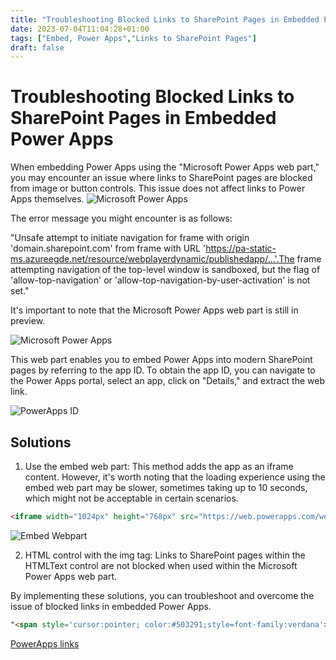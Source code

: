 ```yaml
---
title: "Troubleshooting Blocked Links to SharePoint Pages in Embedded Power Apps"
date: 2023-07-04T11:04:28+01:00
tags: ["Embed, Power Apps","Links to SharePoint Pages"]
draft: false
---
```



# Troubleshooting Blocked Links to SharePoint Pages in Embedded Power Apps

When embedding Power Apps using the "Microsoft Power Apps web part," you may encounter an issue where links to SharePoint pages are blocked from image or button controls. This issue does not affect links to Power Apps themselves.
![Microsoft Power Apps](../images/links-not-working-in-embedded-power-apps/Link-to-SP-Pages-blocked.png)

The error message you might encounter is as follows:

"Unsafe attempt to initiate navigation for frame with origin 'domain.sharepoint.com' from frame with URL 'https://pa-static-ms.azureegde.net/resource/webplayerdynamic/publishedapp/...'.The frame attempting navigation of the top-level window is sandboxed, but the flag of 'allow-top-navigation' or 'allow-top-navigation-by-user-activation' is not set."

It's important to note that the Microsoft Power Apps web part is still in preview.

![Microsoft Power Apps](../images/links-not-working-in-embedded-power-apps/Microsoft-PowerApps-Preview.png)

This web part enables you to embed Power Apps into modern SharePoint pages by referring to the app ID. To obtain the app ID, you can navigate to the Power Apps portal, select an app, click on "Details," and extract the web link.

![PowerApps ID](../images/links-not-working-in-embedded-power-apps/PowerApps-ID.png)

## Solutions

1. Use the embed web part: This method adds the app as an iframe content. However, it's worth noting that the loading experience using the embed web part may be slower, sometimes taking up to 10 seconds, which might not be acceptable in certain scenarios.

```html
<iframe width="1024px" height="768px" src="https://web.powerapps.com/webplayer/iframeapp?source=iframe&amp;screenColor=rgba(104,101,171,1)&amp;appId=/providers/Microsoft.PowerApps/apps/<appID>&amp;ItemId="></iframe>
```  

![Embed Webpart](../images/links-not-working-in-embedded-power-apps/Microsoft-PowerApps-Preview.png)

2. HTML control with the img tag: Links to SharePoint pages within the HTMLText control are not blocked when used within the Microsoft Power Apps web part.

By implementing these solutions, you can troubleshoot and overcome the issue of blocked links in embedded Power Apps.

```html
"<span style='cursor:pointer; color:#503291;style=font-family:verdana'><b><a href='"&  varSiteUrl & "/SitePages/Page-Discover.aspx' target='_blank'><img width=100% , height= 100% src='" & varSiteUrl & "/SiteAssets/PowerApps_Images/Dashboard/stepDiscover.png'><img></span>"
```

[PowerApps links](../images/links-not-working-in-embedded-power-apps/LinkswithEmbeddedApps.gif)